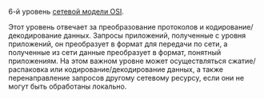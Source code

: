 6-й уровень [сетевой модели OSI](https://ru.wikipedia.org/wiki/%D0%A1%D0%B5%D1%82%D0%B5%D0%B2%D0%B0%D1%8F_%D0%BC%D0%BE%D0%B4%D0%B5%D0%BB%D1%8C_OSI "Сетевая модель OSI").

Этот уровень отвечает за преобразование протоколов и кодирование/декодирование данных. Запросы приложений, полученные с уровня приложений, он преобразует в формат для передачи по сети, а полученные из сети данные преобразует в формат, понятный приложениям. На этом важном уровне может осуществляться сжатие/распаковка или кодирование/декодирование данных, а также перенаправление запросов другому сетевому ресурсу, если они не могут быть обработаны локально.